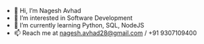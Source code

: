 - 👋 Hi, I’m Nagesh Avhad
- 👀 I’m interested in Software Development
- 🌱 I’m currently learning Python, SQL, NodeJS
- 📫 Reach me at nagesh.avhad28@gmail.com / +91 9307109400

<!---
nageshavhad/nageshavhad is a ✨ special ✨ repository because its `README.md` (this file) appears on your GitHub profile.
You can click the Preview link to take a look at your changes.
--->
